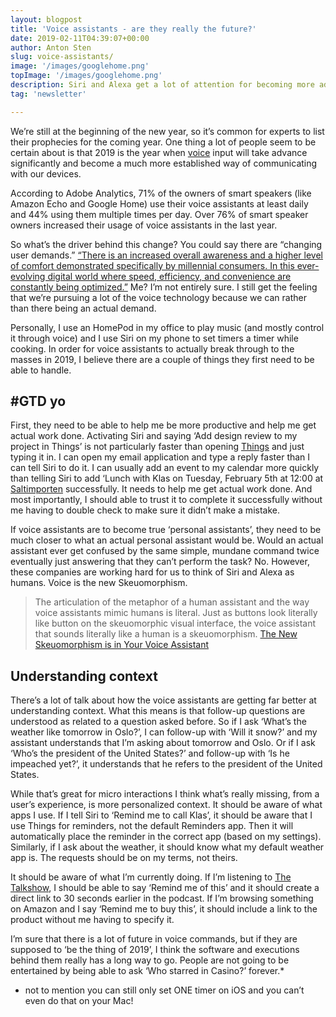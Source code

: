```yaml
---
layout: blogpost
title: 'Voice assistants - are they really the future?'
date: 2019-02-11T04:39:07+00:00
author: Anton Sten
slug: voice-assistants/
image: '/images/googlehome.png'
topImage: '/images/googlehome.png'
description: Siri and Alexa get a lot of attention for becoming more advanced by the day. The real question is, are they actually useful as a personal assistant? Voice input may be able to hear us, but executing is an entirely different thing.
tag: 'newsletter'

---
```


We’re still at the beginning of the new year, so it’s common for experts to list their prophecies for the coming year. One thing a lot of people seem to be certain about is that 2019 is the year when [voice](https://www.antonsten.com/voiceinput/) input will take advance significantly and become a much more established way of communicating with our devices.

According to Adobe Analytics, 71% of the owners of smart speakers (like Amazon Echo and Google Home) use their voice assistants at least daily and 44% using them multiple times per day. Over 76% of smart speaker owners increased their usage of voice assistants in the last year.

So what’s the driver behind this change? You could say there are “changing user demands.” [“There is an increased overall awareness and a higher level of comfort demonstrated specifically by millennial consumers. In this ever-evolving digital world where speed, efficiency, and convenience are constantly being optimized.”](https://clearbridgemobile.com/7-key-predictions-for-the-future-of-voice-assistants-and-ai/) Me? I’m not entirely sure. I still get the feeling that we’re pursuing a lot of the voice technology because we can rather than there being an actual demand.

Personally, I use an HomePod in my office to play music (and mostly control it through voice) and I use Siri on my phone to set timers a timer while cooking.  In order for voice assistants to actually break through to the masses in 2019, I believe there are a couple of things they first need to be able to handle.

## #GTD yo

First, they need to be able to help me be more productive and help me get actual work done. Activating Siri and saying ‘Add design review to my project in Things’ is not particularly faster than opening [Things](https://culturedcode.com/things/) and just typing it in. I can open my email application and type a reply faster than I can tell Siri to do it. I can usually add an event to my calendar more quickly than telling Siri to add ‘Lunch with Klas on Tuesday, February 5th at 12:00 at [Saltimporten](http://www.saltimporten.com) successfully. It needs to help me get actual work done. And most importantly, I should able to trust it to complete it successfully without me having to double check to make sure it didn’t make a mistake.

If voice assistants are to become true ‘personal assistants’, they need to be much closer to what an actual personal assistant would be. Would an actual assistant ever get confused by the same simple, mundane command twice eventually just answering that they can’t perform the task? No. However, these companies are working hard for us to think of Siri and Alexa as humans. Voice is the new Skeuomorphism.

>The articulation of the metaphor of a human assistant and the way voice assistants mimic humans is literal. Just as buttons look literally like button on the skeuomorphic visual interface, the voice assistant that sounds literally like a human is a skeuomorphism.
[The New Skeuomorphism is in Your Voice Assistant](https://uxdesign.cc/the-new-skeuomorphism-is-in-your-voice-assistant-3b14a6553a0e)

## Understanding context

There’s a lot of talk about how the voice assistants are getting far better at understanding context. What this means is that follow-up questions are understood as related to a question asked before. So if I ask ‘What’s the weather like tomorrow in Oslo?’, I can follow-up with ‘Will it snow?’ and my assistant understands that I’m asking about tomorrow and Oslo. Or if I ask ‘Who’s the president of the United States?’ and follow-up with ‘Is he impeached yet?’, it understands that he refers to the president of the United States.

While that’s great for micro interactions I think what’s really missing, from a user’s experience, is more personalized context. It should be aware of what apps I use. If I tell Siri to ‘Remind me to call Klas’, it should be aware that I use Things for reminders, not the default Reminders app. Then it will automatically place the reminder in the correct app (based on my settings). Similarly, if I ask about the weather, it should know what my default weather app is. The requests should be on my terms, not theirs.

It should be aware of what I’m currently doing. If I’m listening to [The Talkshow](https://daringfireball.net/thetalkshow/), I should be able to say ‘Remind me of this’ and it should create a direct link to 30 seconds earlier in the podcast. If I’m browsing something on Amazon and I say ‘Remind me to buy this’, it should include a link to the product without me having to specify it.

I’m sure that there is a lot of future in voice commands, but if they are supposed to ‘be the thing of 2019’, I think the software and executions behind them really has a long way to go. People are not going to be entertained by being able to ask ‘Who starred in Casino?’ forever.*

* not to mention you can still only set ONE timer on iOS and you can’t even do that on your Mac!
